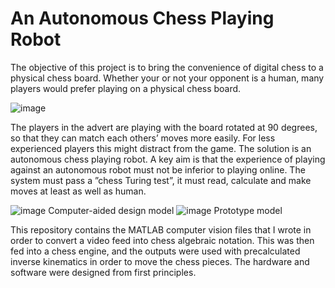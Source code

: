 # An Autonomous Chess Playing Robot
The objective of this project is to bring the convenience of digital chess to a physical chess board. Whether your or not your opponent is a human, many players would prefer playing on a physical chess board.

![image](https://user-images.githubusercontent.com/60051148/124351373-7cfe0680-dc02-11eb-969f-93b719262e02.png)

The players in the advert are playing with the board rotated at 90 degrees, so that they can match each others’ moves more easily. For less experienced players this might distract from the game. The solution is an autonomous chess playing robot. A key aim is that the experience of playing against an autonomous robot must not be inferior to playing online. The system must pass a ”chess Turing test”, it must read, calculate and make moves at least as well as human.

![image](https://user-images.githubusercontent.com/60051148/124351174-7a4ee180-dc01-11eb-8baf-f94b6d7a1248.png)
                                                                              Computer-aided design model
![image](https://user-images.githubusercontent.com/60051148/124351189-8f2b7500-dc01-11eb-9bbc-afd59376e067.png)
                                                                              Prototype model

This repository contains the MATLAB computer vision files that I wrote in order to convert a video feed into chess algebraic notation. This was then fed into a chess engine, and the outputs were used with precalculated inverse kinematics in order to move the chess pieces. The hardware and software were designed from first principles.

